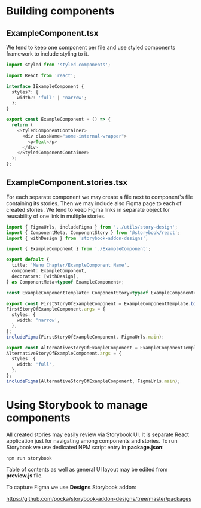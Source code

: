 # Building components

## ExampleComponent.tsx

We tend to keep one component per file and use styled components framework to include styling to it.

```typescript
import styled from 'styled-components';

import React from 'react';

interface IExampleComponent {
  styles?: {
    width?: 'full' | 'narrow';
  };
}

export const ExampleComponent = () => {
  return (
    <StyledComponentContainer>
      <div className="some-internal-wrapper">
        <p>Text</p>
      </div>
    </StyledComponentContainer>
  );
};
```

## ExampleComponent.stories.tsx

For each separate component we may create a file next to component's file containing its stories. Then we may include also Figma page to each of created stories. We tend to keep Figma links in separate object for reusability of one link in multiple stories.

```typescript
import { FigmaUrls, includeFigma } from '../utils/story-design';
import { ComponentMeta, ComponentStory } from '@storybook/react';
import { withDesign } from 'storybook-addon-designs';

import { ExampleComponent } from './ExampleComponent';

export default {
  title: 'Menu Chapter/ExampleComponent Name',
  component: ExampleComponent,
  decorators: [withDesign],
} as ComponentMeta<typeof ExampleComponent>;

const ExampleComponentTemplate: ComponentStory<typeof ExampleComponent> = (args) => <ExampleComponent {...args} />;

export const FirstStoryOfExampleComponent = ExampleComponentTemplate.bind({});
FirstStoryOfExampleComponent.args = {
  styles: {
    width: 'narrow',
  },
};
includeFigma(FirstStoryOfExampleComponent, FigmaUrls.main);

export const AlternativeStoryOfExampleComponent = ExampleComponentTemplate.bind({});
AlternativeStoryOfExampleComponent.args = {
  styles: {
    width: 'full',
  },
};
includeFigma(AlternativeStoryOfExampleComponent, FigmaUrls.main);
```

# Using Storybook to manage components

All created stories may easily review via Storybook UI. It is separate React application just for navigating among components and stories. To run Storybook we use dedicated NPM script entry in **package.json**:

```
npm run storybook
```

Table of contents as well as general UI layout may be edited from **preview.js** file.

To capture Figma we use **Designs** Storybook addon:

https://github.com/pocka/storybook-addon-designs/tree/master/packages
